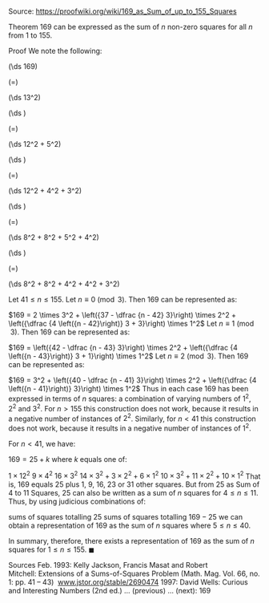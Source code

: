 # 

Source: https://proofwiki.org/wiki/169_as_Sum_of_up_to_155_Squares

Theorem
$169$ can be expressed as the sum of $n$ non-zero squares for all $n$ from $1$ to $155$.


Proof
We note the following:














\(\ds 169\)

\(=\)







\(\ds 13^2\)




















\(\ds \)

\(=\)







\(\ds 12^2 + 5^2\)




















\(\ds \)

\(=\)







\(\ds 12^2 + 4^2 + 3^2\)




















\(\ds \)

\(=\)







\(\ds 8^2 + 8^2 + 5^2 + 4^2\)




















\(\ds \)

\(=\)







\(\ds 8^2 + 8^2 + 4^2 + 4^2 + 3^2\)










Let $41 \le n \le 155$.
Let $n \equiv 0 \pmod 3$.
Then $169$ can be represented as:

$169 = 2 \times 3^2 + \left({37 - \dfrac {n - 42} 3}\right) \times 2^2 + \left({\dfrac {4 \left({n - 42}\right)} 3 + 3}\right) \times 1^2$
Let $n \equiv 1 \pmod 3$.
Then $169$ can be represented as:

$169 = \left({42 - \dfrac {n - 43} 3}\right) \times 2^2 + \left({\dfrac {4 \left({n - 43}\right)} 3 + 1}\right) \times 1^2$
Let $n \equiv 2 \pmod 3$.
Then $169$ can be represented as:

$169 = 3^2 + \left({40 - \dfrac {n - 41} 3}\right) \times 2^2 + \left({\dfrac {4 \left({n - 41}\right)} 3}\right) \times 1^2$
Thus in each case $169$ has been expressed in terms of $n$ squares: a combination of varying numbers of $1^2$, $2^2$ and $3^2$.
For $n > 155$ this construction does not work, because it results in a negative number of instances of $2^2$.
Similarly, for $n < 41$ this construction does not work, because it results in a negative number of instances of $1^2$.

For $n < 41$, we have:

$169 = 25 + k$
where $k$ equals one of:

$1 \times 12^2$
$9 \times 4^2$
$16 \times 3^2$
$14 \times 3^2 + 3 \times 2^2 + 6 \times 1^2$
$10 \times 3^2 + 11 \times 2^2 + 10 \times 1^2$
That is, $169$ equals $25$ plus $1$, $9$, $16$, $23$ or $31$ other squares.
But from 25 as Sum of 4 to 11 Squares, $25$ can also be written as a sum of $n$ squares for $4 \le n \le 11$.
Thus, by using judicious combinations of:

sums of squares totalling $25$
sums of squares totalling $169 - 25$
we can obtain a representation of $169$ as the sum of $n$ squares where $5 \le n \le 40$.

In summary, therefore, there exists a representation of $169$ as the sum of $n$ squares for $1 \le n \le 155$.
$\blacksquare$


Sources
Feb. 1993: Kelly Jackson, Francis Masat and Robert Mitchell: Extensions of a Sums-of-Squares Problem (Math. Mag. Vol. 66, no. 1: pp. 41 – 43)  www.jstor.org/stable/2690474
1997: David Wells: Curious and Interesting Numbers (2nd ed.) ... (previous) ... (next): $169$




